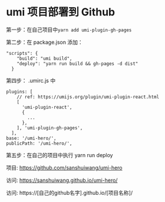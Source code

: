 # umi 项目部署到 Github

第一步：在自己项目中`yarn add umi-plugin-gh-pages`

第二步：在 package.json 添加：

```
"scripts": {
    "build": "umi build",
    "deploy": "yarn run build && gh-pages -d dist"
  }
```

第四步： .umirc.js 中

```
plugins: [
    // ref: https://umijs.org/plugin/umi-plugin-react.html
    [
      'umi-plugin-react',
      {
        ...
      },
    ], 'umi-plugin-gh-pages',
  ],
base: '/umi-hero/',
publicPath: '/umi-hero/',
```

第五步：在自己的项目中执行 yarn run deploy

项目: https://github.com/sanshuiwang/umi-hero

访问: https://sanshuiwang.github.io/umi-hero/

访问: https://[自己的github名字].github.io/[项目名称]/
